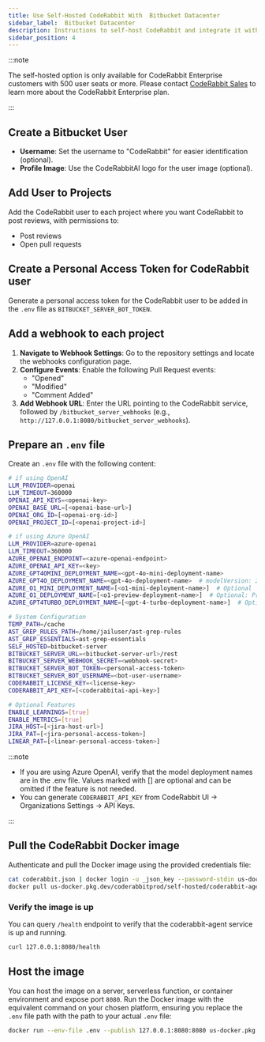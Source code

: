 ```yaml
---
title: Use Self-Hosted CodeRabbit With  Bitbucket Datacenter
sidebar_label:  Bitbucket Datacenter
description: Instructions to self-host CodeRabbit and integrate it with  Bitbucket Datacenter.
sidebar_position: 4
---
```


:::note

The self-hosted option is only available for CodeRabbit Enterprise customers with 500 user seats or more. Please contact [CodeRabbit Sales](mailto:sales@coderabbit.ai) to learn more about the CodeRabbit Enterprise plan.

:::

## Create a Bitbucket User

- **Username**: Set the username to "CodeRabbit" for easier identification (optional).
- **Profile Image**: Use the CodeRabbitAI logo for the user image (optional).

## Add User to Projects

Add the CodeRabbit user to each project where you want CodeRabbit to post reviews, with permissions to:

- Post reviews
- Open pull requests

## Create a Personal Access Token for CodeRabbit user

Generate a personal access token for the CodeRabbit user to be added in the `.env` file as `BITBUCKET_SERVER_BOT_TOKEN`.

## Add a webhook to each project

1. **Navigate to Webhook Settings**: Go to the repository settings and locate the webhooks configuration page.
2. **Configure Events**: Enable the following Pull Request events:
   - "Opened"
   - "Modified"
   - "Comment Added"
3. **Add Webhook URL**: Enter the URL pointing to the CodeRabbit service, followed by `/bitbucket_server_webhooks` (e.g., `http://127.0.0.1:8080/bitbucket_server_webhooks`).

## Prepare an `.env` file

Create an `.env` file with the following content:

```bash
# if using OpenAI
LLM_PROVIDER=openai
LLM_TIMEOUT=360000
OPENAI_API_KEYS=<openai-key>
OPENAI_BASE_URL=[<openai-base-url>]
OPENAI_ORG_ID=[<openai-org-id>]
OPENAI_PROJECT_ID=[<openai-project-id>]

# if using Azure OpenAI
LLM_PROVIDER=azure-openai
LLM_TIMEOUT=360000
AZURE_OPENAI_ENDPOINT=<azure-openai-endpoint>
AZURE_OPENAI_API_KEY=<key>
AZURE_GPT4OMINI_DEPLOYMENT_NAME=<gpt-4o-mini-deployment-name>
AZURE_GPT4O_DEPLOYMENT_NAME=<gpt-4o-deployment-name>  # modelVersion: 2024-08-06
AZURE_O1_MINI_DEPLOYMENT_NAME=[<o1-mini-deployment-name>]  # Optional
AZURE_O1_DEPLOYMENT_NAME=[<o1-preview-deployment-name>]  # Optional: Provides best reviews but very expensive
AZURE_GPT4TURBO_DEPLOYMENT_NAME=[<gpt-4-turbo-deployment-name>]  # Optional: modelVersion: turbo-2024-04-09

# System Configuration
TEMP_PATH=/cache
AST_GREP_RULES_PATH=/home/jailuser/ast-grep-rules
AST_GREP_ESSENTIALS=ast-grep-essentials
SELF_HOSTED=bitbucket-server
BITBUCKET_SERVER_URL=<bitbucket-server-url>/rest
BITBUCKET_SERVER_WEBHOOK_SECRET=<webhook-secret>
BITBUCKET_SERVER_BOT_TOKEN=<personal-access-token>
BITBUCKET_SERVER_BOT_USERNAME=<bot-user-username>
CODERABBIT_LICENSE_KEY=<license-key>
CODERABBIT_API_KEY=[<coderabbitai-api-key>]

# Optional Features
ENABLE_LEARNINGS=[true]
ENABLE_METRICS=[true]
JIRA_HOST=[<jira-host-url>]
JIRA_PAT=[<jira-personal-access-token>]
LINEAR_PAT=[<linear-personal-access-token>]
```

:::note

- If you are using Azure OpenAI, verify that the model deployment names are in the .env file.
  Values marked with [] are optional and can be omitted if the feature is not needed.
- You can generate `CODERABBIT_API_KEY` from CodeRabbit UI -> Organizations Settings -> API Keys.

:::

## Pull the CodeRabbit Docker image

Authenticate and pull the Docker image using the provided credentials file:

```bash
cat coderabbit.json | docker login -u _json_key --password-stdin us-docker.pkg.dev
docker pull us-docker.pkg.dev/coderabbitprod/self-hosted/coderabbit-agent:latest
```

### Verify the image is up

You can query `/health` endpoint to verify that the coderabbit-agent service is up and running.

```bash
curl 127.0.0.1:8080/health
```

## Host the image

You can host the image on a server, serverless function, or container environment and expose port `8080`. Run the Docker image with the equivalent command on your chosen platform, ensuring you replace the `.env` file path with the path to your actual `.env` file:

```bash
docker run --env-file .env --publish 127.0.0.1:8080:8080 us-docker.pkg.dev/coderabbitprod/self-hosted/coderabbit-agent:latest
```
